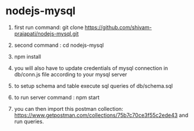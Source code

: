 # nodejs-mysql

1. first run command: git clone https://github.com/shivam-prajapati/nodejs-mysql.git

2. second command : cd nodejs-mysql

3. npm install

4. you will also have to update credentials of mysql connection in db/conn.js file according to your mysql server

5. to setup schema and table execute sql queries of db/schema.sql

6. to run server command : npm start

7. you can then import this postman collection: https://www.getpostman.com/collections/75b7c70ce3f55c2ede43
   and run queries.
